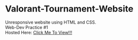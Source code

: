 # Valorant-Tournament-Website
Unresponsive website using HTML and CSS. <br> Web-Dev Practice #1 <br>
Hosted Here: [Click Me To View!!!](https://github.com/Rounik-Nikz/valorant-tournament.github.io/edit/main/README.md)
